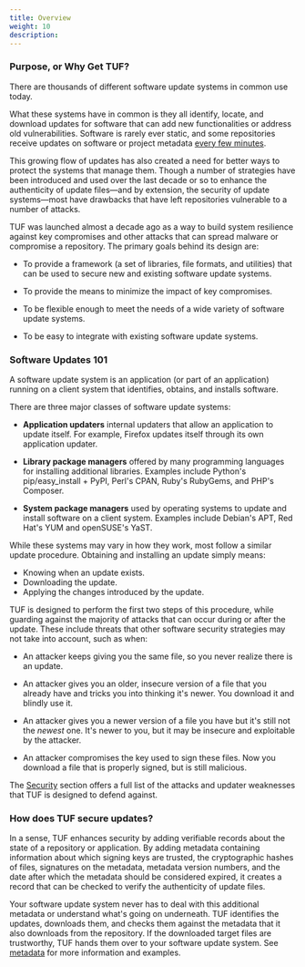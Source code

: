 ```yaml
---
title: Overview
weight: 10 
description: 
---
```



### Purpose, or Why Get TUF?

There are thousands of different software update systems in common
use today.

What these systems have in common is they all identify,
locate, and download updates for software that can add new functionalities or
address old vulnerabilities. Software is rarely ever static, and some repositories
receive updates on software or project metadata [every few minutes](/papers/protect-community-repositories-nsdi2016.pdf). 

This growing flow of updates has also created a need for better
ways to protect the systems that manage them. Though a number of strategies have
been introduced and used over the last decade or so to enhance the
authenticity of update files—and by extension, the security of update systems—most have drawbacks that have left repositories vulnerable to a number of attacks.

TUF was launched almost a decade ago as a way to build system resilience against
key compromises and other attacks that can spread malware or compromise a repository.
The primary goals behind its design are:

* To provide a framework (a set of libraries, file formats, and utilities)
that can be used to secure new and existing software update systems.

* To provide the means to minimize the impact of key compromises.

* To be flexible enough to meet the needs of a wide variety of software update systems.

* To be easy to integrate with existing software update systems.

### Software Updates 101 ###
A software update system is an application (or part of an
application) running on a client system that identifies, obtains, and
installs software.

There are three major classes of software update systems:

* **Application updaters** internal updaters that allow an application to update
   itself. For example, Firefox updates itself through its own application
   updater.

* **Library package managers** offered by many
   programming languages for installing additional libraries. Examples include
   Python's pip/easy_install + PyPI, Perl's CPAN,
   Ruby's RubyGems, and PHP's Composer.

* **System package managers** used by operating systems to update and
   install software on a client system. Examples include Debian's APT,
   Red Hat's YUM and openSUSE's YaST.

While these systems may vary in how they work, most follow a similar update
procedure. Obtaining and installing an update simply means:

* Knowing when an update exists.
* Downloading the update.
* Applying the changes introduced by the update.

TUF is designed to perform the first two steps of this procedure,
while guarding against the majority of attacks that can occur during or
after the update.
These include threats that other software security strategies may not take into
account, such as when:

* An attacker keeps giving you the same file, so you never realize
  there is an update.

* An attacker gives you an older, insecure version of a file that you
  already have and tricks you into thinking it's
  newer. You download it and blindly use it.

* An attacker gives you a newer version of a file you have but it's still not
  the *newest* one. It's newer to you, but it may be insecure and
  exploitable by the attacker.

* An attacker compromises the key used to sign these files. Now you
  download a file that is properly signed, but is still malicious.

The [Security](/security.html) section offers a full list of the
attacks and updater weaknesses that TUF is designed to defend against.

### How does TUF secure updates? ###

In a sense, TUF enhances security by adding verifiable records about the state
of a repository or application. By adding metadata containing
information about which signing keys are trusted, the cryptographic hashes of
files, signatures on the metadata,
metadata version numbers, and the date after which the metadata should be
considered expired, it creates a record that can be checked to verify the
authenticity of update files.

Your software update system never has to deal with
this additional metadata or understand what's going on underneath. TUF
identifies the  updates, downloads them, and checks them
against the metadata that it also downloads from the repository. If the
downloaded target files are trustworthy, TUF hands them over to your software
update system. See [metadata](/metadata.html) for more information and examples.

